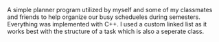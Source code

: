 A simple planner program utilized by myself and some of my classmates and friends to help organize our busy schedueles during semesters.
Everything was implemented with C++.
I used a custom linked list as it works best with the structure of a task which is also a seperate class.
